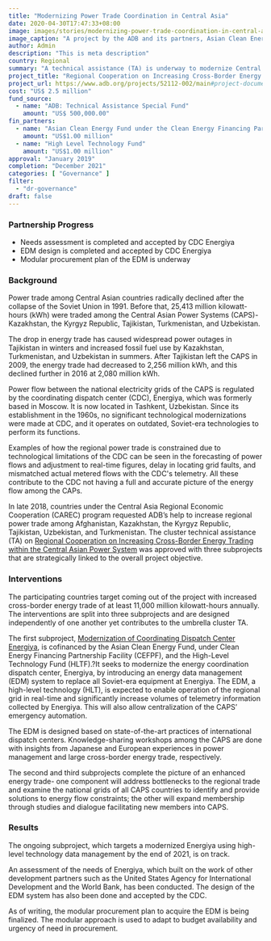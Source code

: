 ```yaml
---
title: "Modernizing Power Trade Coordination in Central Asia"
date: 2020-04-30T17:47:33+08:00
image: images/stories/modernizing-power-trade-coordination-in-central-asia.jpg
image_caption: "A project by the ADB and its partners, Asian Clean Energy Fund under Clean Energy Financing Partnership Facility and the High-Level Technology Fund, will help increase energy trade among Central Asian countries by modernizing its coordinating dispatch center, Energiya. An increased energy trade will help the subregion address its power outages and growing reliance on fossil fuels."
author: Admin
description: "This is meta description"
country: Regional
summary: "A technical assistance (TA) is underway to modernize Central Asia's energy coordinating dispatch center (CDC), Energiya. A modernized CDC will help increase regional energy trading and addresses frequent power outages and the increasing use of fossil fuels. The TA is cofinanced by the Asian Clean Energy Fund, under Clean Energy Financing Partnership Facility (ACEF-CEFPF), and the High-Level Technology Fund (HLTF)."
project_title: "Regional Cooperation on Increasing Cross-Border Energy Trading within the Central Asian Power System: Modernization of Coordinating Dispatch Center Energiya"
project_url: https://www.adb.org/projects/52112-002/main#project-documents
cost: "US$ 2.5 million"
fund_source: 
  - name: "ADB: Technical Assistance Special Fund"
    amount: "US$ 500,000.00"
fin_partners: 
  - name: "Asian Clean Energy Fund under the Clean Energy Financing Partnership Facility"
    amount: "US$1.00 million"
  - name: "High Level Technology Fund"
    amount: "US$1.00 million"
approval: "January 2019"
completion: "December 2021"
categories: [ "Governance" ]
filter:
  - "dr-governance"
draft: false
---
```


### Partnership Progress
<ul class="dr-results">
  <li><i class="icon-check-circle"></i> Needs assessment is completed and accepted by CDC Energiya </li>
  <li><i class="icon-check-circle"></i> EDM design is completed and accepted by CDC Energiya </li>
  <li><i class="icon-check-circle"></i> Modular procurement plan of the EDM is underway </li>
</ul>

### Background

Power trade among Central Asian countries radically declined after the collapse of the Soviet Union in 1991. Before that, 25,413 million kilowatt-hours (kWh) were traded among the Central Asian Power Systems (CAPS)-Kazakhstan, the Kyrgyz Republic, Tajikistan, Turkmenistan, and Uzbekistan.

The drop in energy trade has caused widespread power outages in Tajikistan in winters and increased fossil fuel use by Kazakhstan, Turkmenistan, and Uzbekistan in summers. After Tajikistan left the CAPS in 2009, the energy trade had decreased to 2,256 million kWh, and this declined further in 2016 at 2,080 million kWh.

Power flow between the national electricity grids of the CAPS is regulated by the coordinating dispatch center (CDC), Energiya, which was formerly based in Moscow. It is now located in Tashkent, Uzbekistan. Since its establishment in the 1960s, no significant technological modernizations were made at CDC, and it operates on outdated, Soviet-era technologies to perform its functions.

Examples of how the regional power trade is constrained due to technological limitations of the CDC can be seen in the forecasting of power flows and adjustment to real-time figures, delay in locating grid faults, and mismatched actual metered flows with the CDC's telemetry. All these contribute to the CDC not having a full and accurate picture of the energy flow among the CAPs.

In late 2018, countries under the Central Asia Regional Economic Cooperation (CAREC) program requested ADB’s help to increase regional power trade among Afghanistan, Kazakhstan, the Kyrgyz Republic, Tajikistan, Uzbekistan, and Turkmenistan. The cluster technical assistance (TA) on [Regional Cooperation on Increasing Cross-Border Energy Trading within the Central Asian Power System](https://www.adb.org/projects/52112-001/main#project-pds) was approved with three subprojects that are strategically linked to the overall project objective.  

### Interventions

The participating countries target coming out of the project with increased cross-border energy trade of at least 11,000 million kilowatt-hours annually. The interventions are split into three subprojects and are designed independently of one another yet contributes to the umbrella cluster TA.  

The first subproject, [Modernization of Coordinating Dispatch Center Energiya](https://www.adb.org/sites/default/files/project-documents/52112/52112-002-tasp-en.pdf), is cofinanced by the Asian Clean Energy Fund, under Clean Energy Financing Partnership Facility (CEFPF), and the High-Level Technology Fund (HLTF).?It seeks to modernize the energy coordination dispatch center, Energiya, by introducing an energy data management (EDM) system to replace all Soviet-era equipment at Energiya. The EDM, a high-level technology (HLT), is expected to enable operation of the regional grid in real-time and significantly increase volumes of telemetry information collected by Energiya. This will also allow centralization of the CAPS’ emergency automation.  

The EDM is designed based on state-of-the-art practices of international dispatch centers. Knowledge-sharing workshops among the CAPS are done with insights from Japanese and European experiences in power management and large cross-border energy trade, respectively.

The second and third subprojects complete the picture of an enhanced energy trade- one component will address bottlenecks to the regional trade and examine the national grids of all CAPS countries to identify and provide solutions to energy flow constraints; the other will expand membership through studies and dialogue facilitating new members into CAPS.

### Results

The ongoing subproject, which targets a modernized Energiya using high-level technology data management by the end of 2021, is on track.  

An assessment of the needs of Energiya, which built on the work of other development partners such as the United States Agency for International Development and the World Bank, has been conducted. The design of the EDM system has also been done and accepted by the CDC.

As of writing, the modular procurement plan to acquire the EDM is being finalized. The modular approach is used to adapt to budget availability and urgency of need in procurement.
